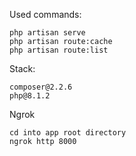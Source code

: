 Used commands:

    php artisan serve
    php artisan route:cache
    php artisan route:list

Stack:

    composer@2.2.6
    php@8.1.2

Ngrok

    cd into app root directory
    ngrok http 8000
